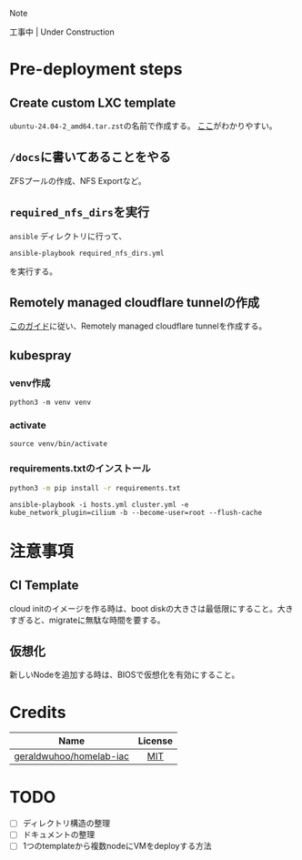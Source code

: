 > [!NOTE]
> 工事中 | Under Construction

# Pre-deployment steps

## Create custom LXC template
`ubuntu-24.04-2_amd64.tar.zst`の名前で作成する。
[ここ](https://qiita.com/bashaway/items/f79cb6dde2ec4fdf3ae7)がわかりやすい。

## `/docs`に書いてあることをやる
ZFSプールの作成、NFS Exportなど。

## `required_nfs_dirs`を実行
`ansible` ディレクトリに行って、
```shell
ansible-playbook required_nfs_dirs.yml
```
を実行する。

## Remotely managed cloudflare tunnelの作成
[このガイド](https://developers.cloudflare.com/cloudflare-one/connections/connect-networks/get-started/create-remote-tunnel/)に従い、Remotely managed cloudflare tunnelを作成する。

## kubespray

### venv作成
```shell
python3 -m venv venv
```

### activate
```shell
source venv/bin/activate
```

### requirements.txtのインストール
```bash
python3 -m pip install -r requirements.txt
```

```shell
ansible-playbook -i hosts.yml cluster.yml -e kube_network_plugin=cilium -b --become-user=root --flush-cache
```

# 注意事項

## CI Template
cloud initのイメージを作る時は、boot diskの大きさは最低限にすること。大きすぎると、migrateに無駄な時間を要する。

## 仮想化
新しいNodeを追加する時は、BIOSで仮想化を有効にすること。

# Credits
| Name | License |
| :---: | :---: |
| [geraldwuhoo/homelab-iac](https://github.com/geraldwuhoo/homelab-iac) | [MIT](https://github.com/geraldwuhoo/homelab-iac/blob/master/LICENSE) |

# TODO
- [ ] ディレクトリ構造の整理
- [ ] ドキュメントの整理
- [ ] 1つのtemplateから複数nodeにVMをdeployする方法